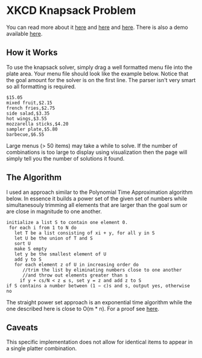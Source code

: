 # XKCD Knapsack Problem

You can read more about it [here](http://xkcd.com/287/) and
[here](http://en.wikipedia.org/wiki/Knapsack_problem) and
[here](http://en.wikipedia.org/wiki/Subset_sum_problem). There is also a demo
available [here](xkcd278.herokuapp.com).


## How it Works

To use the knapsack solver, simply drag a well formatted menu file into the
plate area. Your menu file should look like the example below. Notice that the
goal amount for the solver is on the first line. The parser isn't very smart so
all formatting is required.

```
$15.05
mixed fruit,$2.15
french fries,$2.75
side salad,$3.35
hot wings,$3.55
mozzarella sticks,$4.20
sampler plate,$5.80
barbecue,$6.55
```

Large menus (> 50 items) may take a while to solve. If the number of
combinations is too large to display using visualization then the page will
simply tell you the number of solutions it found.


## The Algorithm

I used an approach similar to the Polynomial Time Approximation algorithm
below. In essence it builds a power set of the given set of numbers while
simultanesouly trimming all elements that are larger than the goal sum or are
close in magnitude to one another.

```
initialize a list S to contain one element 0.
 for each i from 1 to N do
   let T be a list consisting of xi + y, for all y in S
   let U be the union of T and S
   sort U
   make S empty 
   let y be the smallest element of U 
   add y to S 
   for each element z of U in increasing order do
      //trim the list by eliminating numbers close to one another
      //and throw out elements greater than s
     if y + cs/N < z ≤ s, set y = z and add z to S 
if S contains a number between (1 − c)s and s, output yes, otherwise no
```

The straight power set approach is an exponential time algorithm while the one
described here is close to O(m * n). For a proof see
[here](http://www.cs.dartmouth.edu/~ac/Teach/CS105-Winter05/Notes/nanda-scribe-3.pdf).


## Caveats

This specific implementation does not allow for identical items to appear in a
single platter combination.
